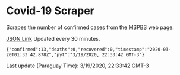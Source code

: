 # Covid-19 Scraper

Scrapes the number of confirmed cases from the [MSPBS](https://www.mspbs.gov.py/covid-19.php) web page.

[JSON Link](https://jmayalag.github.io/covid19-scrape/cases.json)
Updated every 30 minutes.
```
{"confirmed":13,"deaths":0,"recovered":0,"timestamp":"2020-03-20T01:33:42.878Z","pyt":"3/19/2020, 22:33:42 GMT-3"}
```
Last update (Paraguay Time): 3/19/2020, 22:33:42 GMT-3
